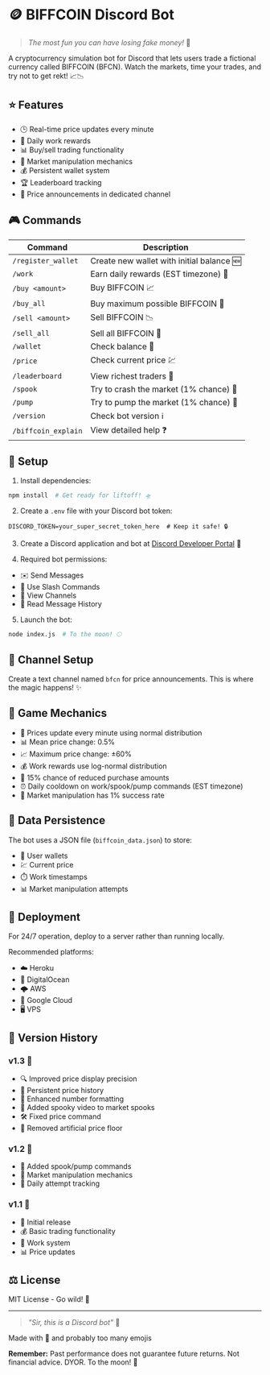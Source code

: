 # 🪙 BIFFCOIN Discord Bot

> _The most fun you can have losing fake money!_ 🎰

A cryptocurrency simulation bot for Discord that lets users trade a fictional currency called BIFFCOIN (BFCN). Watch the markets, time your trades, and try not to get rekt! 📈📉

## ⭐ Features

- 🕒 Real-time price updates every minute
- 💼 Daily work rewards
- 📊 Buy/sell trading functionality
- 🎲 Market manipulation mechanics
- 💰 Persistent wallet system
- 🏆 Leaderboard tracking
- 📢 Price announcements in dedicated channel

## 🎮 Commands

| Command             | Description                               |
| ------------------- | ----------------------------------------- |
| `/register_wallet`  | Create new wallet with initial balance 🆕 |
| `/work`             | Earn daily rewards (EST timezone) 💪      |
| `/buy <amount>`     | Buy BIFFCOIN 📈                           |
| `/buy_all`          | Buy maximum possible BIFFCOIN 🔄          |
| `/sell <amount>`    | Sell BIFFCOIN 📉                          |
| `/sell_all`         | Sell all BIFFCOIN 💸                      |
| `/wallet`           | Check balance 👛                          |
| `/price`            | Check current price 💹                    |
| `/leaderboard`      | View richest traders 👑                   |
| `/spook`            | Try to crash the market (1% chance) 👻    |
| `/pump`             | Try to pump the market (1% chance) 🚀     |
| `/version`          | Check bot version ℹ️                      |
| `/biffcoin_explain` | View detailed help ❓                     |

## 🚀 Setup

1. Install dependencies:

```bash
npm install  # Get ready for liftoff! 🛸
```

2. Create a `.env` file with your Discord bot token:

```env
DISCORD_TOKEN=your_super_secret_token_here  # Keep it safe! 🔒
```

3. Create a Discord application and bot at [Discord Developer Portal](https://discord.com/developers/applications) 🤖

4. Required bot permissions:

- ✉️ Send Messages
- 💬 Use Slash Commands
- 👀 View Channels
- 📜 Read Message History

5. Launch the bot:

```bash
node index.js  # To the moon! 🌕
```

## 📝 Channel Setup

Create a text channel named `bfcn` for price announcements. This is where the magic happens! ✨

## 🎲 Game Mechanics

- 🔄 Prices update every minute using normal distribution
- 📊 Mean price change: 0.5%
- 📈 Maximum price change: ±60%
- 💰 Work rewards use log-normal distribution
- 🎲 15% chance of reduced purchase amounts
- ⏰ Daily cooldown on work/spook/pump commands (EST timezone)
- 🎯 Market manipulation has 1% success rate

## 💾 Data Persistence

The bot uses a JSON file (`biffcoin_data.json`) to store:

- 👛 User wallets
- 💹 Current price
- ⏱️ Work timestamps
- 📊 Market manipulation attempts

## 🚀 Deployment

For 24/7 operation, deploy to a server rather than running locally.

Recommended platforms:

- ☁️ Heroku
- 🌊 DigitalOcean
- 🌩️ AWS
- 🎯 Google Cloud
- 🖥️ VPS

## 📜 Version History

### v1.3 🎉

- 🔍 Improved price display precision
- 💾 Persistent price history
- 🔢 Enhanced number formatting
- 👻 Added spooky video to market spooks
- 🛠️ Fixed price command
- 🚫 Removed artificial price floor

### v1.2 🚀

- 👻 Added spook/pump commands
- 🎲 Market manipulation mechanics
- 📅 Daily attempt tracking

### v1.1 🌟

- 🎉 Initial release
- 💰 Basic trading functionality
- 💼 Work system
- 📊 Price updates

## ⚖️ License

MIT License - Go wild! 🎨

---

> _"Sir, this is a Discord bot"_ 🎰

Made with 💖 and probably too many emojis

**Remember:** Past performance does not guarantee future returns. Not financial advice. DYOR. To the moon! 🚀
